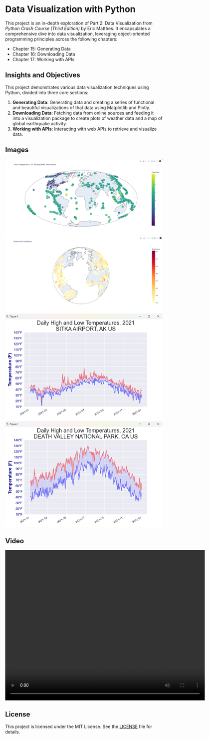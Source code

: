 # Data Visualization with Python

This project is an in-depth exploration of Part 2: Data Visualization from *Python Crash Course (Third Edition)* by Eric Matthes. It encapsulates a comprehensive dive into data visualization, leveraging object-oriented programming principles across the following chapters:
- Chapter 15: Generating Data
- Chapter 16: Downloading Data
- Chapter 17: Working with APIs

## Insights and Objectives
This project demonstrates various data visualization techniques using Python, divided into three core sections:
1. **Generating Data**: Generating data and creating a series of functional and beautiful visualizations of that data using Matplotlib and Plotly.
2. **Downloading Data**: Fetching data from online sources and feeding it into a visualization package to create plots of weather data and a map of global earthquake activity.
3. **Working with APIs**: Interacting with web APIs to retrieve and visualize data.

## Images
![Screenshot 1](https://github.com/SHAIMOOM251283/Data-Visualization-with-Python/blob/main/Screenshot1.png)
![Screenshot 2](https://github.com/SHAIMOOM251283/Data-Visualization-with-Python/blob/main/Screenshot2.png)
![Screenshot 3](https://github.com/SHAIMOOM251283/Data-Visualization-with-Python/blob/main/Screenshot3.png)
![Screenshot 4](https://github.com/SHAIMOOM251283/Data-Visualization-with-Python/blob/main/Screenshot4.png)

## Video
<video width="640" height="480" controls>
  <source src="https://github.com/SHAIMOOM251283/Data-Visualization-with-Python/blob/main/Video.mp4" type="video/mp4">
</video>

## License
This project is licensed under the MIT License. See the [LICENSE](LICENSE) file for details.
